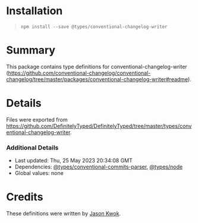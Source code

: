 # Installation
> `npm install --save @types/conventional-changelog-writer`

# Summary
This package contains type definitions for conventional-changelog-writer (https://github.com/conventional-changelog/conventional-changelog/tree/master/packages/conventional-changelog-writer#readme).

# Details
Files were exported from https://github.com/DefinitelyTyped/DefinitelyTyped/tree/master/types/conventional-changelog-writer.

### Additional Details
 * Last updated: Thu, 25 May 2023 20:34:08 GMT
 * Dependencies: [@types/conventional-commits-parser](https://npmjs.com/package/@types/conventional-commits-parser), [@types/node](https://npmjs.com/package/@types/node)
 * Global values: none

# Credits
These definitions were written by [Jason Kwok](https://github.com/JasonHK).
